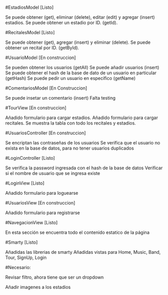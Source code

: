 #EstadiosModel [Listo]

Se puede obtener (get), eliminar (delete), editar (edit) y agregar (insert) estadios.
Se puede obtener un estadio por ID. (getId).

#RecitalesModel [Listo]

Se puede obtener (get), agregar (insert) y eliminar (delete).
Se puede obtener un recital por ID. (getById).

#UsuarioModel [En construccion]

Se pueden obtener los usuarios (getAll)
Se puede añadir usuarios (insert)
Se puede obtener el hash de la base de dato de un usuario en particular (getHash)
Se puede pedir un usuario en especifico (getName)

#ComentariosModel [En Construccion]

Se puede insetar un comentario (insert) Falta testing

#TourView [En construccion]

Añadido formulario para cargar estadios.
Añadido formulario para cargar recitales.
Se muestra la tabla con todo los recitales y estadios.

#UsuariosController [En construccion]

Se encriptan las contraseñas de los usuarios
Se verifica que el usuario no exista en la base de datos, para no tener usuarios duplicados

#LoginController [Listo]

Se verifica la password ingresada con el hash de la base de datos
Verificar si el nombre de usuario que se ingresa existe

#LoginView [Listo]

Añadido formulario para loguearse

#UsuariosView [En construccion]

Añadido formulario para registrarse

#NavegacionView [Listo]

En esta sección se encuentra todo el contenido estatico de la página

#Smarty [Listo]

Añadidas las librerias de smarty
Añadidas vistas para Home, Music, Band, Tour, SignUp, Login

#Necesario:

Revisar filtro, ahora tiene que ser un dropdown

Añadir imagenes a los estadios
